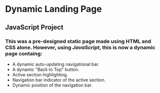 # Dynamic Landing Page

## **JavaScript Project**

### This was a pre-designed static page made using HTML and CSS alone. However, using _JavaScript_, this is now a dynamic page containg:
* A dynamic auto-updating navigational bar.
* A dynamic "Back to Top" button.
* Active section highlighting.
* Navigation bar indicator of the active section.
* Dynamic position of the navigation bar.